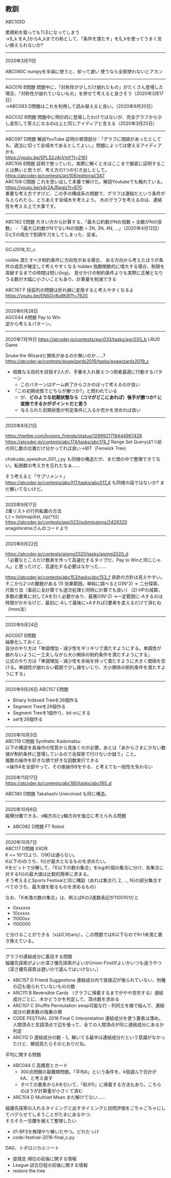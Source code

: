 ## 教訓

ABC105D 

累積和を取ってもTLEになってしまう  
→S_k をA_1からA_kまでの和として、「条件を満たす」をS_kを使ってうまく言い換えられないか?

---

2020年3月11日

ABC080C numpyを半端に使うと、却って遅い 使うなら全部使わないとアカン


---

AGC016 B問題 問題中に、「対称性が少しだけ崩れたもの」がたくさん登場した場合、「対称性が崩れていないもの」を併せて考えると良さそう（2020年3月17日）  
→ABC063 D問題はこれを利用して読み替えると良い。（2020年9月20日）

AGC032 B問題 問題中に明示的に登場したわけではないが、完全グラフから少し変形して答えになるのは上と同じアイディアと言える（2020年3月25日）

---

ABC097 D問題 解説YouTube 証明の冒頭部分：「グラフに閉路があったとしても、適当に切って全域木であるとしてよい。」問題によっては使えるアイディアかも  
https://youtu.be/5PLS2J4cVmY?t=2161  
    ARC106 B問題 証明で使っていた。実際に解くときはここまで厳密に証明することは無いと思うが、考え方の1つの引き出しとして。  
    https://atcoder.jp/contests/arc106/editorial/247  
    ARC108 C問題 これを思い出して本番で解けた。解説Youtubeでも触れている。  
    https://youtu.be/s4r2AJRagjs?t=870  
    重要な考え方ですけど、この手の構成系の問題で、グラフは連結だという条件が与えられたら、とりあえず全域木を考えよう。
    木のグラフを考えるのは、連結性を考える上で大事です。


---

ABC162 E問題 大きい方から計算する、「最大公約数がNの倍数 = 全数がNの倍数」 - 「最大公約数がNでないNの倍数 = 2N, 3N, 4N, ...」（2020年4月12日）  
DとEの両方で割鶏牛刀をしてしまった、反省。

---

GCJ2018_1C_c

visible
満たすべき制約条件に方向性がある場合、
ある方向から考えたほうが条件の成否が確定して考えやすくなる
hidden
指数関数的に增大する場合、制限を突破するまでの時間は短い(log)。
見せかけの制約条件よりも実際に正解となりうる数が大幅に小さいこともあり、計算量を削減できる


ABC167 F
括弧列の問題は折れ線に変換すると考えやすくなるよ
https://youtu.be/ENSOy8u9K9I?t=7620

---

2020年6月28日  
AGC044 A問題 Pay to Win  
逆から考えるパターン。

---

2020年7月19日
https://atcoder.jp/contests/agc033/tasks/agc033_b
LRUD Game

Snuke the Wizardと関係があるのか無いのか……? https://atcoder.jp/contests/exawizards2019/tasks/exawizards2019_c

* 相異なる目的を目指す2人が、手番を入れ替えつつ両者最適に行動するパターン
  * このパターンはゲーム終了からさかのぼって考えるのが良い
* 「この初期状態でどちらが勝つか?」と問われている
  *  が、**どのような初期状態なら（コマがどこにあれば）後手が勝つか? に変換できるかがポイントだと思う**
  * 与えられた初期状態が判定条件に入るか否かを求めれば良い


---

2020年8月21日

https://twitter.com/kyopro_friends/status/1289921719444967426
https://atcoder.jp/contests/abc174/tasks/abc174_f
Range Set Queryは1つ前の同じ数の位置だけ分かってれば良い→BIT（Fenwick Tree）

chokudai_speedrun_001_j.py も同様の構造だが、まだ頭の中で整理できてない。転倒数の考え方を忘れたなぁ……

そう考えると「サプリメント」https://atcoder.jp/contests/abc017/tasks/abc017_4 も同様の話ではないか? まだ解いてないけど。

---

2020年9月17日  
2重リストの行列転置の方法  
t_t = list(map(list, zip(*t)))
https://atcoder.jp/contests/agc023/submissions/2429320  
anagohirameさんのコードより

---

2020年9月22日

https://atcoder.jp/contests/aising2020/tasks/aising2020_d  
「必要なところだけ数表を作って高速化するタイプだ、Pay to Winと同じじゃん」と思ったけど、高速化する必要はなかった……

https://atcoder.jp/contests/abc153/tasks/abc153_f
貪欲の方針は見えやすい。そこから2つの難題がある
(1) 効果範囲。単純に調べるとO(N^2)
→ 二分探索、尺取り法（事前に全計算でも逐次処理と同時に計算でも良い）
(2) HPの減算。多数の要素に対してAを引く必要があり、最悪O(N^2)
→一定範囲に-Aするのは時間がかかるけど、最初に-Aして最後に+Aすれば2要素を変えるだけで済むね（imos法）

---

2020年9月24日

AGC007 B問題  
抽象化しておくと、  
自分のやり方は「単調増加・減少性をギリギリで満たすようにする。単調性が崩れないように一工夫しながら大小関係の制約条件を満たすようにする」  
公式のやり方は「単調増加・減少性を余裕を持って満たすように大きく間隔を空ける。単調性が崩れない範囲で少し値をいじり、大小関係の制約条件を満たすようにする」

---

2020年9月26日
ABC157 E問題

- Binary Indexed Treeを26個作る
- Segment Treeを26個作る
- Segment Treeを1個作り、bit orにする
- setを26個作る

---

2020年10月3日  
ABC119 C問題 Synthetic Kadomatsu  
以下の構造を各操作の性質から見抜くのが必要。あとは「あからさまに少ない数値が制約条件に登場しているので全探索で行けないか疑う」こと。  
複数の操作を好きな順で好きな回数実行できる  
→操作Aを全部やって、その後操作Bをやる、と考えても一般性を失わない  

2020年11月17日  
https://atcoder.jp/contests/abc180/tasks/abc180_d

ABC180 D問題 Takahashi Unevolved も同じ構造。

---

2020年10月6日  
縦横分離できる、x軸方向とy軸方向を独立に考えられる問題  
* ABC082 D問題 FT Robot

---

2020年10月7日  
ABC117 D問題 XXOR  
K <= 10^12より、O(K)は通らない。  
K以下のiのうち、f(i)が最大となるものを求めたい。  
Kをビットで分解して、「K以下の数の集合」をlog(K)個の集合に分け、各集合に対するf(i)の最大値は比較的簡単に求まる。  
そう考えるとSports Festivalと同じ構図（あれは集合{1, 2, ..., N}の部分集合すべてのうち、最大値を取るものを求めるもの）  

なお、「K未満の数の集合」は、例えばKの2進数表記が1100101だと  
- 0xxxxxx
- 10xxxxx
- 11000xx
- 1100000

と分けることができる（xは0,1のany）。この問題ではK以下なのでK+1未満と置き換えている。

---

グラフの連結成分に着目する問題  
幅優先探索がよいか深さ優先探索がよいかUnion-Findがよいかいつも迷うやつ  
（深さ優先探索は遅いので選んではいけない。）  
- ABC157 D Friend Suggestions 連結成分内で直接辺が張られていない、別種の辺も張られていないものの数
- ARC111 B Reversible Cards （グラフに帰着するまでがやや苦労する）連結成分ごとに、木かどうかを判定して、頂点数を求める
- ARC107 C Shuffle Permutation swap可能な行・列同士を線で結んで、連結成分の要素数の階乗の積
- CODE FESTIVAL 2016 Final C Interpretation 連結成分を使う要素は薄め。人間頂点と言語頂点で辺を張って、全ての人間頂点が同じ連結成分にあるか判定
- ARC112 D 連結成分の数 - 1。解いてる最中は連結成分だという意識がなかったけど、解説見たらそのとおりだね。


平均に関する問題

- ABC044 C 高橋君とカード
  - 300点問題の最難関問題。「平均A」という条件を、k個選んで合計がkA、と考え直す
  - すべての要素からAを引いて、「和が0」に帰着する方法もあり。こちらのほうが計算量が小さくて済む
- ARC104 D Multiset Mean まだ解けてない……


幅優先探索の入れるタイミングと出すタイミングと訪問評価をごちゃごちゃにしてバグらせてしまうことがたまにあるやつ、  
そろそろ一旦腰を据えて整理したい
- 01-BFSを無理やり解いたやつ。どれだっけ
- code-festival-2016-final_c.py

DAG、トポロジカルソート

- 徒競走 順位の前後に関する情報
- League 試合日程の前後に関する情報
- restore the tree
